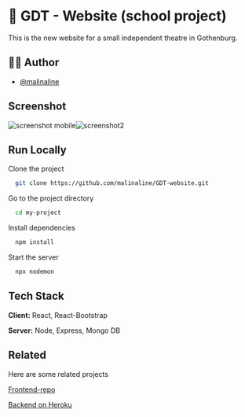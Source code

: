 

# :rocket: GDT - Website (school project)

This is the new website for a small independent theatre in Gothenburg.

## 👩‍💻 Author

- [@malinaline](https://www.github.com/malinaline)


## Screenshot
![screenshot mobile](https://user-images.githubusercontent.com/75427957/164500703-dd256df1-6ec5-4ec7-95a7-ce5502a476cd.png)![screenshot2](https://user-images.githubusercontent.com/75427957/164500719-cece617b-6d0d-4dd4-bd19-f9370ebda5a3.png)




## Run Locally

Clone the project

```bash
  git clone https://github.com/malinaline/GDT-website.git
```

Go to the project directory

```bash
  cd my-project
```

Install dependencies

```bash
  npm install
```

Start the server

```bash
  npx nodemon
```


## Tech Stack

**Client:** React, React-Bootstrap

**Server:** Node, Express, Mongo DB


## Related

Here are some related projects

[Frontend-repo](https://github.com/malinaline/gdt-website)

[Backend on Heroku](https://gdt-backend.herokuapp.com/)



